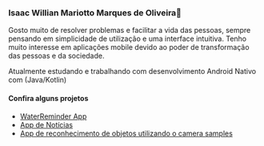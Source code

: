 ### Isaac Willian Mariotto Marques de Oliveira👋

Gosto muito de resolver problemas e facilitar a vida das pessoas, sempre pensando em simplicidade de utilização e uma interface intuitiva. Tenho muito interesse em aplicações mobile devido ao poder de transformação das pessoas e da sociedade.

Atualmente estudando e trabalhando com desenvolvimento Android Nativo com (Java/Kotlin)

#### Confira alguns projetos 

- [WaterReminder App](https://github.com/IsaacWillian/waterReminderApp)
- [App de Notícias](https://github.com/IsaacWillian/NewsAPP)
- [App de reconhecimento de objetos utilizando o camera samples](https://github.com/IsaacWillian/camera-samples/tree/main/CameraXTfLite)
